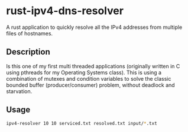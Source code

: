 # rust-ipv4-dns-resolver

A rust application to quickly resolve all the IPv4 addresses from multiple files of hostnames.

## Description

Is this one of my first multi threaded applications (originally written in C using pthreads for my Operating Systems class). This is using a combination of mutexes and condition variables to solve the classic bounded buffer (producer/consumer) problem, without deadlock and starvation.

## Usage

```bash
ipv4-resolver 10 10 serviced.txt resolved.txt input/*.txt
```

